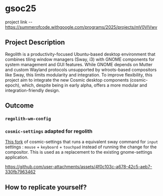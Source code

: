 # gsoc25
project link -- https://summerofcode.withgoogle.com/programs/2025/projects/mV0VlVwv

## Project Description
Regolith is a productivity-focused Ubuntu-based desktop environment that combines tiling window managers (Sway, i3) with GNOME components for system management and GUI features. While GNOME depends on Mutter and custom Wayland protocols unsupported by wlroots-based compositors like Sway, this limits modularity and integration. To improve flexibility, this project aim to integrate the new Cosmic desktop components (cosmic-epoch), which, despite being in early alpha, offers a more modular and integration-friendly design.

## Outcome
### `regolith-wm-config` 

### `cosmic-settings` adapted for regolith
[This fork](https://github.com/sandptel/cosmic-settings) of cosmic-settings that runs a equivalent sway command for `input` settings : `mouse` + `keyboard` + `touchpad` instead of running the change for the compositor. 
This is used as a replacement to the existing gnome-settings application. 

https://github.com/user-attachments/assets/4f0c103c-a678-42c5-aeb7-330fb7963462

## How to replicate yourself?


